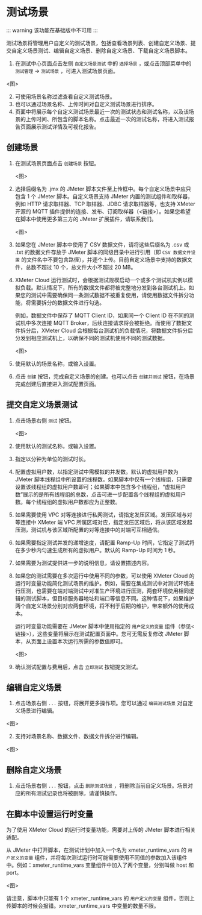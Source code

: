 # 测试场景

::: warning
该功能在基础版中不可用
:::

测试场景将管理用户自定义的测试场景，包括查看场景列表、创建自定义场景、提交自定义场景测试、编辑自定义场景、删除自定义场景、下载自定义场景脚本。

1. 在测试中心页面点击左侧 `自定义场景测试` 中的 `选择场景` ，或点击顶部菜单中的 `测试管理` -> `测试场景` ，可进入测试场景页面。

<图>

2. 可使用场景名称过滤查看自定义测试场景。
3. 也可以通过场景名称、上传时间对自定义测试场景进行排序。
4. 页面中将展示每个自定义测试场景最近一次的测试状态和测试名称，以及该场景的上传时间、所包含的脚本名称。点击最近一次的测试名称，将进入测试报告页面展示测试详情及可视化报告。

## 创建场景

1. 在测试场景页面点击 `创建场景` 按钮。

   <图>

2. 选择后缀名为 .jmx 的 JMeter 脚本文件至上传框中。每个自定义场景中应只包含 1 个 JMeter 脚本。自定义场景支持  JMeter 内置的测试组件和取样器，例如 HTTP 请求取样器、TCP 取样器、JDBC 请求取样器等，也支持 XMeter 开源的 MQTT 插件提供的连接、发布、订阅取样器（<链接>）。如果您希望在脚本中使用更多第三方的 JMeter 扩展插件，请联系我们。

   <图>

3. 如果您在 JMeter 脚本中使用了 CSV 数据文件，请将这些后缀名为 .csv 或 .txt 的数据文件存放于  JMeter 脚本的同级目录中进行引用（即 `CSV 数据文件设置` 的文件名中不要包含路径），并逐个上传。目前自定义场景中支持的数据文件，总数不超过 10 个，总文件大小不超过 20 MB。

4. XMeter Cloud 运行测试时，会根据测试规模启动一个或多个测试机实例以模拟负载。默认情况下，所有的数据文件都将被完整地分发到各台测试机上。如果您的测试中需要确保同一条测试数据不被重复使用，请使用数据文件拆分功能，将需要拆分的数据文件进行勾选。

   例如，数据文件中保存了 MQTT Client ID，如果同一个 Client ID 在不同的测试机中多次连接 MQTT Broker，后续连接请求将会被拒绝。而使用了数据文件拆分后，XMeter Cloud 会根据每台测试机的负载情况，将数据文件拆分后分发到相应测试机上，以确保不同的测试机使用不同的测试数据。

   <图>

5. 使用默认的场景名称，或输入设置。

6. 点击 `创建` 按钮，完成自定义场景的创建。也可以点击 `创建并测试` 按钮，在场景完成创建后直接进入测试配置页面。

## 提交自定义场景测试

1. 点击场景右侧 `测试` 按钮。

   <图>

2. 使用默认的测试名称，或输入设置。

3. 指定以分钟为单位的测试时长。

4. 配置虚拟用户数，以指定测试中需模拟的并发数。默认的虚拟用户数为 JMeter 脚本线程组中所设置的线程数。如果脚本中仅有一个线程组，只需要设置该线程组的虚拟用户数即可；如果脚本中包含多个线程组，“虚拟用户数”展示的是所有线程组的总数，点击可进一步配置各个线程组的虚拟用户数。每个线程组的虚拟用户数都应为正整数。

5. 如果需要使用 VPC 对等连接进行私网测试，请指定发压区域。发压区域与对等连接中 XMeter 端 VPC 所属区域对应，指定发压区域后，将从该区域发起压测，测试机与该区域所配置的对等连接中的对端可互相通信。

6. 如果需要指定测试并发的递增速度，请配置 Ramp-Up 时间，它指定了测试将在多少秒内匀速生成所有的虚拟用户。默认的 Ramp-Up 时间为 1 秒。

7. 如果需要为测试提供进一步的说明信息，请设置描述内容。

8. 如果您的测试需要在多次运行中使用不同的参数，可以使用 XMeter Cloud 的运行时变量功能简化测试场景的维护。例如，需要在集成测试中对测试环境进行压测，也需要在端对端测试中对准生产环境进行压测，两套环境使用相同逻辑的测试脚本，但目标服务器地址和端口等信息不同。这种情况下，如果维护两个自定义场景分别对应两套环境，将不利于后期的维护，带来额外的使用成本。

   运行时变量功能需要在 JMeter 脚本中使用指定的 `用户定义的变量` 组件（参见<链接>），这些变量将展示在测试配置页面中。您可无需反复修改 JMeter 脚本，从页面上设置本次运行所需的参数值即可。

   <图>

9. 确认测试配置与费用后，点击 `立即测试` 按钮提交测试。

## 编辑自定义场景

1. 点击场景右侧 `...` 按钮，将展开更多操作项。您可以通过 `编辑测试场景` 对自定义场景进行编辑。

<图>

2. 支持对场景名称、数据文件、数据文件拆分进行编辑。

<图>

## 删除自定义场景

1. 点击场景右侧 `...` 按钮，点击 `删除测试场景` ，将删除当前自定义场景。场景对应的所有测试记录也将被删除，请谨慎操作。

## 在脚本中设置运行时变量

为了使用 XMeter Cloud 的运行时变量功能，需要对上传的 JMeter 脚本进行相关适配。

从 JMeter 中打开脚本，在测试计划中加入一个名为 xmeter_runtime_vars 的 `用户定义的变量` 组件，并将每次测试运行时可能需要使用不同值的参数加入该组件中。例如：xmeter_runtime_vars 变量组件中加入了两个变量，分别叫做 host 和 port。

<图>

请注意，脚本中只能有 1 个 xmeter_runtime_vars 的 `用户定义的变量` 组件，否则上传脚本的时候会报错。xmeter_runtime_vars 中变量的数量不限。